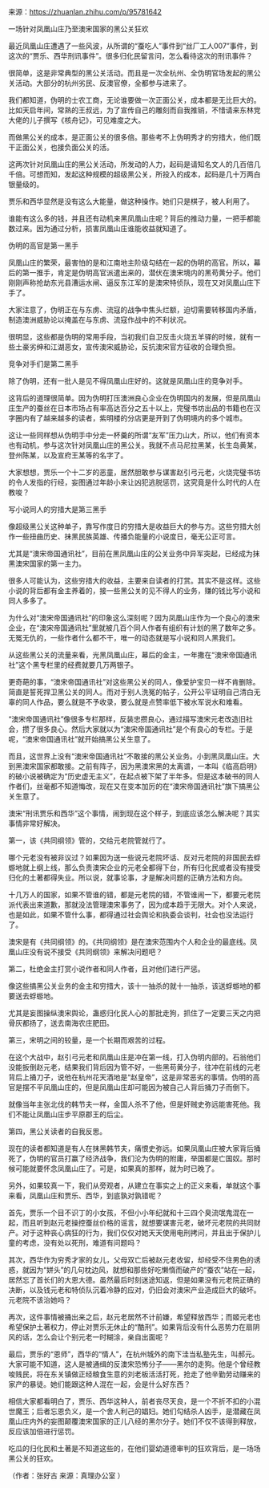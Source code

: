 来源：https://zhuanlan.zhihu.com/p/95781642

一场针对凤凰山庄乃至澳宋国家的黑公关狂欢

最近凤凰山庄遭遇了一些风波，从所谓的“蚕吃人”事件到“丝厂工人007”事件，到这次的“贾乐、西华刑讯事件”。很多归化民留言问，怎么看待这次的刑讯事件？

很简单，这是非常典型的黑公关活动。而且是一次全杭州、全伪明官场发起的黑公关活动。大部分的杭州劣民、反澳官僚，全都参与进来了。

我们都知道，伪明的士农工商，无论谁要做一次正面公关，成本都是无比巨大的。比如天启年间，常熟的王叔远，为了宣传自己的雕刻而自我推销，不惜请来东林党大佬的儿子撰写《核舟记》，可见难度之大。

而做黑公关的成本，是正面公关的很多倍。那些考不上伪明秀才的穷措大，他们既干正面公关，也接负面公关的活。

这两次针对凤凰山庄的黑公关活动，所发动的人力，起码是请知名文人的几百倍几千倍。可想而知，发起这种规模的超级黑公关，所投入的成本，起码是几十万两白银量级的。

贾乐和西华显然是没有这么大能量，做这种操作。她们只是棋子，被人利用了。

谁能有这么多的钱，并且还有动机来黑凤凰山庄呢？背后的推动力量，一把手都能数过来。因为通过分析，损害凤凰山庄谁能收益就知道了。



伪明的高官是第一黑手

凤凰山庄的繁荣，最害怕的是和江南地主阶级勾结在一起的伪明的高官。所以，幕后的第一推手，肯定是伪明高官派遣出来的，潜伏在澳宋境内的黑苟黄分子。他们刚刚声称抢劫东光县漕运水闸、逼反东江军的是澳宋特侦队，现在又对凤凰山庄下手了。

大家注意了，伪明正在与东虏、流寇的战争中焦头烂额，迫切需要转移国内矛盾，制造澳洲威胁论以掩盖在与东虏、流寇作战中的不利状况。

很明显，这些都是伪明的常用手段，当初我们自卫反击火烧五羊驿的时候，就有一些土豪劣绅和江湖恶女，宣传澳宋威胁论，反抗澳宋官方征收的合理负担。

竞争对手们是第二黑手

除了伪明，还有一批人是见不得凤凰山庄好的。这就是凤凰山庄的竞争对手。

这背后的道理很简单。因为伪明打压澳洲良心企业在伪明国内的发展，但是凤凰山庄生产的蚕丝在日本市场占有率高达百分之五十以上，完璧书坊出品的书籍也在汉字圈内有了越来越多的读者，紫明楼的分店更是开到了伪明境内的多个城市。

这让一些同样想从伪明手中分走一杯羹的所谓“友军”压力山大，所以，他们有资本也有动机，参与这次针对凤凰山庄的黑公关。我就不点马尼拉黑某，长生岛黄某，登州陈某，以及宣府王某等的名字了。

大家想想，贾乐一个十二岁的恶童，居然胆敢参与谋害赵引弓元老，火烧完璧书坊的令人发指的行经，妄图通过年龄小来让凶犯逃脱惩罚，这究竟是什么时代的人在教唆？

写小说同人的穷措大是第三黑手

像超级黑公关这种单子，靠写作度日的穷措大是收益巨大的参与方。这些穷措大创作一些扭曲历史、抹黑民族英雄、传播负能量的小说度日，毫无公正可言。

尤其是“澳宋帝国通讯社”，目前在黑凤凰山庄的公关业务中异军突起，已经成为抹黑澳宋国家的第一主力。

很多人可能认为，这些穷措大的收益，主要来自读者的打赏。其实不是这样。这些小说的背后都有金主养着的，接一些黑公关的见不得人的业务，赚的钱比写小说和同人多多了。

为什么对“澳宋帝国通讯社”的印象这么深刻呢？因为凤凰山庄作为一个良心的澳宋企业，在“澳宋帝国通讯社”里就被几百个同人作者有组织有计划的黑了数年之多。无冤无仇的，一些作者什么都不干，唯一的动态就是写小说和同人黑我们。

从这些黑公关的流量来看，光黑凤凰山庄，幕后的金主，一年撒在“澳宋帝国通讯社”这个黑专栏里的经费就要几万两银子。

更奇葩的事，“澳宋帝国通讯社”对这些黑公关的同人，像爱护宝贝一样不肯删除。简直是誓死捍卫黑公关的同人。而对于别人洗冤的帖子，公开公平证明自己清白无辜的同人作品，要么就是不予收录，要么就是点赞率低下被水军说水和难看。

“澳宋帝国通讯社”像很多专栏那样，反装忠攒良心，通过描写澳宋元老改造旧社会，攒了很多良心。然后大家就以为“澳宋帝国通讯社”是个有良心的专栏。于是呢，“澳宋帝国通讯社”就开始搞黑公关生意了。

而且，这世界上没有“澳宋帝国通讯社”不敢接的黑公关业务。小到黑凤凰山庄。大到黑澳宋国家都敢接。之前有阵子，因为黑澳宋黑的太离谱，一本叫《临高启明》的破小说被确定为“历史虚无主义”，在起点被下架了半年多。但是这本破书的同人作者们，丝毫都不知道悔改，现在又在变本加厉的在“澳宋帝国通讯社”旗下搞黑公关生意了。

澳宋“刑讯贾乐和西华”这个事情，闹到现在这个样子，到底应该怎么解决呢？其实事情非常好解决。

第一，该《共同纲领》管的，交给元老院管就行了。

哪个元老没有被非议过？如果因为送一些说元老院坏话、反对元老院的非国民去蜉蝣地就上纲上线，那么负责澳宋企业的元老全都得下台，所有归化民或者没有接受归化的土著都得失业。所以说，就事论事，才是解决问题的正确方法和方向。

十几万人的国家，如果不管谁的错，都是元老院的错，不管谁闹一下，都要元老院派代表出来道歉，那就没法管理澳宋事务了，因为成本趋于无限大。对个人来说，也是如此，如果不管什么事，都得通过社会舆论和执委会谈判，社会也没法运行了。

澳宋是有《共同纲领》的。《共同纲领》是在澳宋范围内个人和企业的最底线。凤凰山庄没有说不接受《共同纲领》来解决问题吧？

第二，杜绝金主打赏小说作者和同人作者，且对他们进行严惩。

像这些搞黑公关业务的金主和穷措大，该十一抽杀的就十一抽杀，该送蜉蝣地的都要送去蜉蝣地。

尤其是妄图操纵澳宋舆论，蛊惑归化民人心的那批走狗，抓住了一定要三天之内把骨灰都扬了，送去南海农庄肥田。

第三，宋明之间的较量，是一个长期而艰苦的过程。

在这个大战中，赵引弓元老和凤凰山庄是冲在第一线，打入伪明内部的。石翁他们没能扳倒赵元老，结果我们背后因为管不好，一些黑苟黄分子，往冲在前线的元老背后上捅刀子，说他在杭州花天酒地是“赵皇帝”，这是非常恶劣的事情。伪明的高官是摆不平凤凰山庄的，但是凤凰山庄却可能因为被自己人背后捅刀子而倒下。

就像当年主张北伐的韩节夫一样，金国人杀不了他，但是奸贼史弥远能害死他。我们不能让凤凰山庄步平原郡王的后尘。

第四，黑公关读者的自我反思。

现在的读者都知道是有人在抹黑韩节夫，痛恨史弥远。如果凤凰山庄被大家背后捅死了，伪明的官员打赢了经济战争，我们沦为伪明的附庸，举国都是亡国奴。那时候可能就要怀念凤凰山庄了。可是，如果真的那样，就为时已晚了。

另外，如果较真一下，我们从旁观者，从建立在事实之上的正义来看，单就这个事来看，凤凰山庄和贾乐、西华，到底孰对孰错呢？

首先，贾乐一个目不识丁的小女孩，不但小小年纪就和十三四个臭流氓鬼混在一起，而且听到赵元老操控蚕丝价格的谣言，就想要谋害元老，破坏元老院的共同财产。对于这种丧心病狂的行为，我们仅仅对她天天使用电刑拷问，并且出于保护儿童的考虑，没有处以死刑，难道有问题吗？

其次，西华作为穷秀才家的女儿，父母双亡后被赵元老收留，却经受不住男色的诱惑，就因为“姘头”的几句枕边风，就想和那些好吃懒惰而破产的“蚕农”站在一起，居然忘了首长们的大恩大德。虽然最后时刻迷途知返，但是如果没有元老院正确的决断，以及钱元老和特侦队沉着冷静的应对，仍旧会对澳宋产业造成巨大的破坏。元老院不该治她吗？

再次，这件事情被捅出来之后，赵元老居然不计前嫌，希望释放西华；而姬元老也希望保护土著权力，停止对贾乐无休止的“酷刑”。如果背后没有什么恶势力在扇阴风的话，怎么会让个别元老一时糊涂，亲自出面呢？

最后，贾乐的“恩师”，西华的“情人”，在杭州城外的南下洼当私塾先生，叫郝元。大家可能不知道，这人是被通缉的反澳宋恐怖分子——黑尔的走狗。他是个曾经教唆贱民，将在东关镇做正经粮食生意的刘老板活活打死，抢走了他辛勤劳动赚来的家产的暴徒。她们能跟这种人混在一起，会是什么好东西？

相信大家都看明白了，贾乐、西华这种人，前者丧尽天良，是一个不折不扣的小混世魔王；后者忘恩负义，是一个舍人利己的娼妇。她们勾结杀人凶手，是潜藏在凤凰山庄内外的妄图颠覆澳宋国家的正儿八经的黑尔分子。她们不仅不该得到释放，反应该加倍进行惩罚。



吃瓜的归化民和土著是不知道这些的，在他们婴幼道德审判的狂欢背后，是一场场黑公关的狂欢。

（作者：张好古 来源：真理办公室 ）

